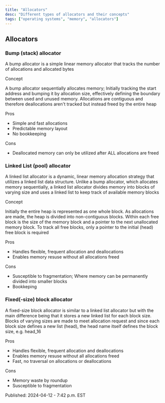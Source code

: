 ```yaml
---
title: "Allocators"
desc: "Different types of allocators and their concepts"
tags: ["operating systems", "memory", "allocators"]
---
```


## Allocators
### Bump (stack) allocator
A bump allocator is a simple linear memory allocator that tracks the number of allocations and allocated bytes

Concept

A bump allocator sequentially allocates memory; Initially tracking the start address and bumping it by allocation size, effectively defining the boundary between used and unused memory. Allocations are contiguous and therefore deallocations aren't tracked but instead freed by the entire heap

Pros
- Simple and fast allocations
- Predictable memory layout
- No bookkeeping

Cons
- Deallocated memory can only be utilized after ALL allocations are freed

### Linked List (pool) allocator
A linked list allocator is a dynamic, linear memory allocation strategy that utilizes a linked list data structure. Unlike a bump allocator, which allocates memory sequentially, a linked list allocator divides memory into blocks of varying size and uses a linked list to keep track of available memory blocks

Concept

Initially the entire heap is represented as one whole block. As allocations are made, the heap is divided into non-contiguous blocks. Within each free block is the size of the memory block and a pointer to the next unallocated memory block. To track all free blocks, only a pointer to the initial (head) free block is required

Pros
- Handles flexible, frequent allocation and deallocations
- Enables memory resuse without all allocations freed

Cons
- Susceptible to fragmentation; Where memory can be permanently divided into smaller blocks
- Bookkeping

### Fixed(-size) block allocator
A fixed-size block allocator is similar to a linked list allocator but with the main difference being that it stores a new linked list for each block size. Blocks of varying sizes are made to meet allocation request and since each block size defines a new list (head), the head name itself defines the block size, e.g. head_16

Pros
- Handles flexible, frequent allocation and deallocations
- Enables memory resuse without all allocations freed
- Fast, no traversal on allocations or deallocations

Cons
- Memory waste by roundup
- Susceptible to fragmentation

Published: 2024-04-12 - 7:42 p.m. EST